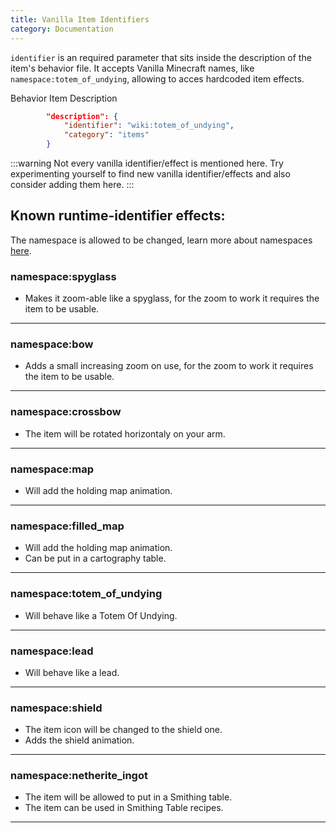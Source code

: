 ```yaml
---
title: Vanilla Item Identifiers
category: Documentation
---
```


`identifier` is an required parameter that sits inside the description of the item's behavior file.
It accepts Vanilla Minecraft names, like `namespace:totem_of_undying`, allowing to acces hardcoded item effects.


<CodeHeader>Behavior Item Description</CodeHeader>

```json
        "description": {
            "identifier": "wiki:totem_of_undying",
            "category": "items"
        }
```

:::warning
Not every vanilla identifier/effect is mentioned here. Try experimenting yourself to find new vanilla identifier/effects and also consider adding them here.
:::

## Known runtime-identifier effects:

The namespace is allowed to be changed, learn more about namespaces [here](https://wiki.bedrock.dev/concepts/namespaces.html#top).

### namespace:spyglass

-   Makes it zoom-able like a spyglass, for the zoom to work it requires the item to be usable.

---

### namespace:bow

-   Adds a small increasing zoom on use, for the zoom to work it requires the item to be usable.

---

### namespace:crossbow

-   The item will be rotated horizontaly on your arm.

---

### namespace:map

-   Will add the holding map animation.

---

### namespace:filled_map

-   Will add the holding map animation.
-   Can be put in a cartography table.

---

### namespace:totem_of_undying

-   Will behave like a Totem Of Undying.

---

### namespace:lead

-   Will behave like a lead.

---

### namespace:shield

-   The item icon will be changed to the shield one.
-   Adds the shield animation.

---

### namespace:netherite_ingot

-   The item will be allowed to put in a Smithing table.
-   The item can be used in Smithing Table recipes.

---
